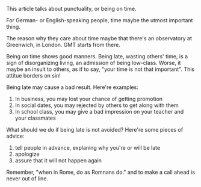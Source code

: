 This article talks about punctuality, or being on time.

For German- or English-speaking people, time maybe the utmost important thing.

The reason why they care about time maybe that there's an observatory at Greenwich, in London. GMT starts from there.

Being on time shows good manners. Being late, wasting others' time, is a sign of disorganizing living, an admission of being low-class. 
Worse, it maybe an insult to others, as if to say, "your time is not that important". This attitue borders on sin!

Being late may cause a bad result. Here're examples:
1. In business, you may lost your chance of getting promotion
2. In social dates, you may rejected by others to get along with them
3. In school class, you may give a bad impression on your teacher and your classmates

What should we do if being late is not avoided? 
Here're some pieces of advice:
1. tell people in advance, explaning why you're or will be late
2. apologize
3. assure that it will not happen again

Remember, "when in Rome, do as Romnans do." and to make a call ahead is never out of line.
